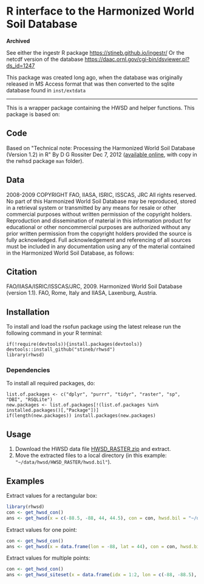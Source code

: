 # R interface to the Harmonized World Soil Database

**Archived**

See either the ingestr R package https://stineb.github.io/ingestr/ 
Or the netcdf version of the database https://daac.ornl.gov/cgi-bin/dsviewer.pl?ds_id=1247


This package was created long ago, when the database was originally released in MS Access format that was then converted to the sqlite database found in `inst/extdata`

---

This is a wrapper package containing the HWSD and helper functions. This package is based on:

## Code
Based on "Technical note: Processing the Harmonized World Soil Database (Version 1.2) in R" By D G Rossiter Dec 7, 2012 ([available online](http://www.itc.nl/~rossiter/teach/R/R_HWSD.pdf), with copy in the rwhsd package `man` folder).

## Data

2008-2009 COPYRIGHT FAO, IIASA, ISRIC, ISSCAS, JRC 
All rights reserved. No part of this Harmonized World Soil Database may be reproduced, stored in a retrieval system or transmitted by any means for resale or other commercial purposes without written permission of the copyright holders. Reproduction and dissemination of material in this information product for educational or other noncommercial purposes are authorized without any prior written permission from the copyright holders provided the source is fully acknowledged. Full acknowledgement and referencing of all sources must be included in any documentation using any of the material contained in the Harmonized World Soil Database, as follows:

## Citation 
FAO/IIASA/ISRIC/ISSCAS/JRC, 2009. Harmonized World Soil Database (version 1.1). FAO, Rome, Italy and IIASA, Laxenburg, Austria.
    
    
## Installation

To install and load the rsofun package using the latest release run the following command in your R terminal: 
```{r}
if(!require(devtools)){install.packages(devtools)}
devtools::install_github("stineb/rhwsd")
library(rhwsd)
```

### Dependencies

To install all required packages, do:
```{r}
list.of.packages <- c("dplyr", "purrr", "tidyr", "raster", "sp", "DBI", "RSQLite")
new.packages <- list.of.packages[!(list.of.packages %in% installed.packages()[,"Package"])]
if(length(new.packages)) install.packages(new.packages)
```
    
## Usage

1. Download the HWSD data file [HWSD_RASTER.zip](http://webarchive.iiasa.ac.at/Research/LUC/External-World-soil-database/HWSD_Data/HWSD_RASTER.zip) and extract.
2. Move the extracted files to a local directory (in this example: `"~/data/hwsd/HWSD_RASTER/hwsd.bil"`).

## Examples

Extract values for a rectangular box:
```r
library(rhwsd)
con <- get_hwsd_con()
ans <- get_hwsd(x = c(-88.5, -88, 44, 44.5), con = con, hwsd.bil = "~/data/hwsd/HWSD_RASTER/hwsd.bil")
```

Extract values for one point:
```r
con <- get_hwsd_con()
ans <- get_hwsd(x = data.frame(lon = -88, lat = 44), con = con, hwsd.bil = "~/data/hwsd/HWSD_RASTER/hwsd.bil")
```

Extract values for multiple points:
```r
con <- get_hwsd_con()
ans <- get_hwsd_siteset(x = data.frame(idx = 1:2, lon = c(-88, -88.5), lat = c(44, 44.5)), con = con, hwsd.bil = "~/data/hwsd/HWSD_RASTER/hwsd.bil")
```

